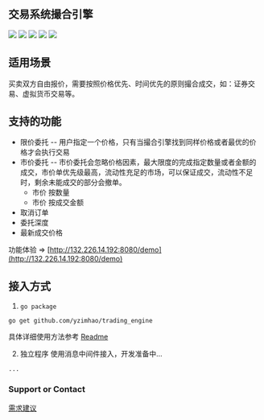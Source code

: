 ## 交易系统撮合引擎
<p align="left">
    <img src="https://img.shields.io/github/stars/yzimhao/trading_engine?style=social">
    <img src="https://img.shields.io/github/forks/yzimhao/trading_engine?style=social">
	<img src="https://img.shields.io/github/issues/yzimhao/trading_engine">
	<img src="https://img.shields.io/github/repo-size/yzimhao/trading_engine">
	<img src="https://img.shields.io/github/license/yzimhao/trading_engine">
</p>


## 适用场景
  买卖双方自由报价，需要按照价格优先、时间优先的原则撮合成交，如：证券交易、虚拟货币交易等。

## 支持的功能
* 限价委托 -- 用户指定一个价格，只有当撮合引擎找到同样价格或者最优的价格才会执行交易
* 市价委托 -- 市价委托会忽略价格因素，最大限度的完成指定数量或者金额的成交，市价单优先级最高，流动性充足的市场，可以保证成交，流动性不足时，剩余未能成交的部分会撤单。
  * 市价 按数量
  * 市价 按成交金额
* 取消订单
* 委托深度
* 最新成交价格

 功能体验 => [http://132.226.14.192:8080/demo](http://132.226.14.192:8080/demo)

## 接入方式
 1. `go package`
 ```
 go get github.com/yzimhao/trading_engine
 ```
 具体详细使用方法参考 [Readme](https://github.com/yzimhao/trading_engine#readme)


  2. 独立程序
 使用消息中间件接入，开发准备中...
 ```
 ...
 ```

### Support or Contact

[需求建议](https://github.com/yzimhao/trading_engine#%E9%9C%80%E6%B1%82%E8%AE%A8%E8%AE%BA%E8%81%94%E7%B3%BB)
